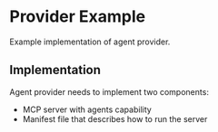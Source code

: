 # Provider Example

Example implementation of agent provider.

## Implementation

Agent provider needs to implement two components:

- MCP server with agents capability
- Manifest file that describes how to run the server
